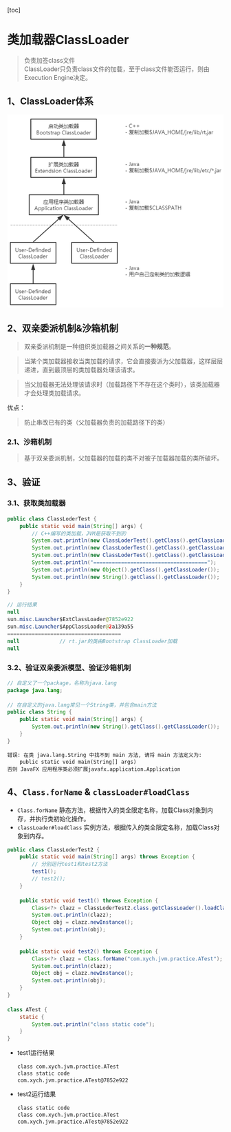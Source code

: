 [toc]

# 类加载器ClassLoader
> 负责加签class文件<br>
> ClassLoader只负责class文件的加载，至于class文件能否运行，则由Execution Engine决定。

## 1、ClassLoader体系
<div style="text-align:center">

![](../etc/ClassLoader.png)

</div>

## 2、双亲委派机制&沙箱机制
> 双亲委派机制是一种组织类加载器之间关系的<b>一种规范</b>。

> 当某个类加载器接收当类加载的请求，它会直接委派为父加载器，这样层层递进，直到最顶层的类加载器处理该请求。

> 当父加载器无法处理该请求时（加载路径下不存在这个类时），该类加载器才会处理类加载请求。

优点：
> 防止串改已有的类（父加载器负责的加载路径下的类）

### 2.1、沙箱机制
> 基于双亲委派机制，父加载器的加载的类不对被子加载器加载的类所破坏。

## 3、验证
### 3.1、获取类加载器
``` java
public class ClassLoderTest {
    public static void main(String[] args) {
        // C++编写的类加载，JVM是获取不到的
        System.out.println(new ClassLoderTest().getClass().getClassLoader().getParent().getParent());
        System.out.println(new ClassLoderTest().getClass().getClassLoader().getParent());
        System.out.println(new ClassLoderTest().getClass().getClassLoader());
        System.out.println("=====================================");
        System.out.println(new Object().getClass().getClassLoader());
        System.out.println(new String().getClass().getClassLoader());
    }
}
```
``` java
// 运行结果
null
sun.misc.Launcher$ExtClassLoader@7852e922
sun.misc.Launcher$AppClassLoader@2a139a55
=====================================
null             // rt.jar的类由Bootstrap ClassLoader加载
null
```

### 3.2、验证双亲委派模型、验证沙箱机制
``` java
// 自定义了一个package，名称为java.lang
package java.lang;

// 在自定义的java.lang常见一个String类，并包含main方法
public class String {
    public static void main(String[] args) {
        System.out.println(new String().getClass().getClassLoader());
    }
}
```
``` log
错误: 在类 java.lang.String 中找不到 main 方法, 请将 main 方法定义为:
    public static void main(String[] args)
否则 JavaFX 应用程序类必须扩展javafx.application.Application
```

## 4、`Class.forName` & `classLoader#loadClass`
- `Class.forName` 静态方法，根据传入的类全限定名称，加载Class对象到内存，并执行类初始化操作。
- `classLoader#loadClass` 实例方法，根据传入的类全限定名称，加载Class对象到内存。

``` java
public class ClassLoderTest2 {
    public static void main(String[] args) throws Exception {
        // 分别运行test1和test2方法
        test1();
        // test2();
    }

    public static void test1() throws Exception {
        Class<?> clazz = ClassLoderTest2.class.getClassLoader().loadClass("com.xych.jvm.practice.ATest");
        System.out.println(clazz);
        Object obj = clazz.newInstance();
        System.out.println(obj);
    }

    public static void test2() throws Exception {
        Class<?> clazz = Class.forName("com.xych.jvm.practice.ATest");
        System.out.println(clazz);
        Object obj = clazz.newInstance();
        System.out.println(obj);
    }
}

class ATest {
    static {
        System.out.println("class static code");
    }
}
```
- test1运行结果
    ``` log
    class com.xych.jvm.practice.ATest
    class static code
    com.xych.jvm.practice.ATest@7852e922
    ```
- test2运行结果
    ``` log
    class static code
    class com.xych.jvm.practice.ATest
    com.xych.jvm.practice.ATest@7852e922
    ```
    